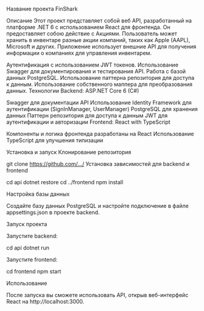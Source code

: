 Название проекта
FinShark

Описание
Этот проект представляет собой веб API, разработанный на платформе .NET 6 с использованием React для фронтенда. Он предоставляет собою действие с Акциями. Пользователь может хранить в инвентаре разные акции компаний, таких как Apple (AAPL), Microsoft и других. Приложение использует внешние API для получения информации о компаниях для управления инвентарем.

Аутентификация с использованием JWT токенов.
Использование Swagger для документирования и тестирования API.
Работа с базой данных PostgreSQL.
Использование паттерна репозитория для доступа к данным.
Использование собственного маппера для преобразования данных.
Технологии
Backend: ASP.NET Core 6 (C#)

Swagger для документации API
Использование Identity Framework для аутентификации (SignInManager, UserManager)
PostgreSQL для хранения данных
Паттерн репозитория для доступа к данным
JWT для аутентификации и авторизации
Frontend: React with TypeScript

Компоненты и логика фронтенда разработаны на React
Использование TypeScript для улучшения типизации

Установка и запуск
Клонирование репозитория

git clone https://github.com/.../
Установка зависимостей для backend и frontend

cd api
dotnet restore
cd ../frontend
npm install

Настройка базы данных

Создайте базу данных PostgreSQL и настройте подключение в файле appsettings.json в проекте backend.

Запуск проекта

Запустите backend:

cd api
dotnet run

Запустите frontend:

cd frontend
npm start

Использование

После запуска вы сможете использовать API, открыв веб-интерфейс React на http://localhost:3000.
